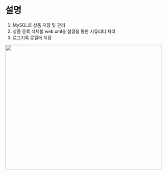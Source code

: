 # 설명
1) MySQL로 상품 저장 및 관리
2) 상품 등록 삭제를 web.xml을 설정을 통한 시큐리티 처리 
3) 로그기록 로컬에 저장

<div class="col-md-6 al">
	  <img alt="" width="500" height="400" src="https://user-images.githubusercontent.com/61590709/88758155-bfbd9000-d1a2-11ea-95ed-ec0e24e6285f.gif">
</div>
